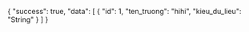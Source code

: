 {
    "success": true,
    "data": [
        {
            "id": 1,
            "ten_truong": "hihi",
            "kieu_du_lieu": "String"
        }
    ]
}